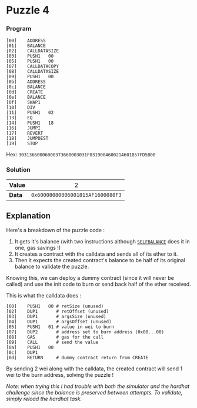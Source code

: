 # Puzzle 4

### Program

```
[00]	ADDRESS	
[01]	BALANCE	
[02]	CALLDATASIZE	
[03]	PUSH1	00
[05]	PUSH1	00
[07]	CALLDATACOPY	
[08]	CALLDATASIZE	
[09]	PUSH1	00
[0b]	ADDRESS	
[0c]	BALANCE	
[0d]	CREATE	
[0e]	BALANCE	
[0f]	SWAP1	
[10]	DIV	
[11]	PUSH1	02
[13]	EQ	
[14]	PUSH1	18
[16]	JUMPI	
[17]	REVERT	
[18]	JUMPDEST	
[19]	STOP
```
Hex: `30313660006000373660003031F0319004600214601857FD5B00`

### Solution

|Value|<div style="font-weight:normal">2
|-|-
|<div style="font-weight:bold">Data|<div style="font-weight:normal">`0x60008080806001815AF1600080F3`

## Explanation

Here's a breakdown of the puzzle code :
1. It gets it's balance (with two instructions although [`SELFBALANCE`]() does it in one, gas savings !)
2. It creates a contract with the calldata and sends all of its ether to it.
3. Then it expects the created contract's balance to be half of its original balance to validate the puzzle.

Knowing this, we can deploy a dummy contract (since it will never be called) and use the init code to burn or send back half of the ether received.

This is what the calldata does :
```
[00]	PUSH1	00 # retSize (unused)
[02]	DUP1	   # retOffset (unused)
[03]	DUP1	   # argsSize (unused)
[04]	DUP1	   # argsOffset (unused)
[05]	PUSH1	01 # value in wei to burn
[07]	DUP2	   # address set to burn address (0x00...00)
[08]	GAS	       # gas for the call
[09]	CALL	   # send the value
[0a]	PUSH1	00 
[0c]	DUP1	
[0d]	RETURN     # dummy contract return from CREATE
```

By sending 2 wei along with the calldata, the created contract will send 1 wei to the burn address, solving the puzzle !

*Note: when trying this I had trouble with both the simulator and the hardhat challenge since the balance is preserved between attempts. To validate, simply reload the hardhat task.*